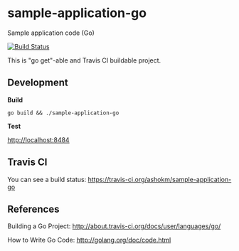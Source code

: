 # sample-application-go
Sample application code (Go)

[![Build Status](https://travis-ci.org/ashokm/sample-application-go.svg?branch=master)](https://travis-ci.org/ashokm/sample-application-go)

This is "go get"-able and Travis CI buildable project.

## Development

**Build**

    go build && ./sample-application-go 

**Test**

[http://localhost:8484](http://localhost:8484)


## Travis CI

You can see a build status: https://travis-ci.org/ashokm/sample-application-go


## References

Building a Go Project: http://about.travis-ci.org/docs/user/languages/go/

How to Write Go Code: http://golang.org/doc/code.html

